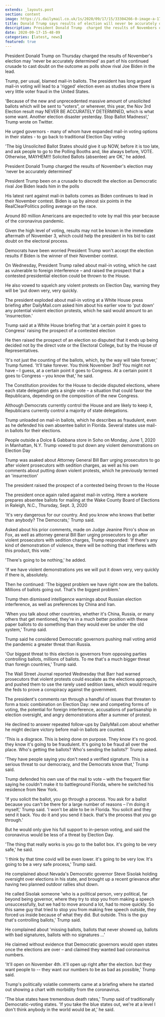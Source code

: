 ```yaml
---
extends: _layouts.post
section: content
image: https://i.dailymail.co.uk/1s/2020/09/17/15/33304266-0-image-a-17_1600353635128.jpg 
title: Donald Trump says results of election will never be accurately determined 
description: President Donald Trump  charged the results of Novembers election may never be accurately determined as polls show rival Joe Biden in the lead.  
date: 2020-09-17-15-48-09 
categories: [latest, news] 
featured: true 
--- 
```

President Donald Trump on Thursday charged the results of November's election may 'never be accurately determined' as part of his continued crusade to cast doubt on the outcome as polls show rival Joe Biden in the lead. 

Trump, per usual, blamed mail-in ballots. The president has long argued mail-in voting will lead to a 'rigged' election even as studies show there is very little voter fraud in the United States. 

'Because of the new and unprecedented massive amount of unsolicited ballots which will be sent to “voters”, or wherever, this year, the Nov 3rd Election result may NEVER BE ACCURATELY DETERMINED, which is what some want. Another election disaster yesterday. Stop Ballot Madness!,' Trump wrote on Twitter. 

He urged governors - many of whom have expanded mail-in voting options in their states - to go back to traditional Election Day voting 

'The big Unsolicited Ballot States should give it up NOW, before it is too late, and ask people to go to the Polling Booths and, like always before, VOTE. Otherwise, MAYHEM!!! Solicited Ballots (absentee) are OK,' he added.

President Donald Trump charged the results of November's election may 'never be accurately determined'

President Trump been on a crusade to discredit the election as Democratic rival Joe Biden leads him in the polls





His latest rant against mail-in ballots comes as Biden continues to lead in their November contest. Biden is up by almost six points in the RealClearPolitics polling average on the race. 

Around 80 million Americans are expected to vote by mail this year because of the coronavirus pandemic. 

Given the high level of voting, results may not be known in the immediate aftermath of November 3, which could help the president in his bid to cast doubt on the electoral process.  

Democrats have been worried President Trump won't accept the election results if Biden is the winner of their November contest.

On Wednesday, President Trump railed about mail-in voting, which he cast as vulnerable to foreign interference – and raised the prospect that a contested presidential election could be thrown to the House.

He also vowed to squelch any violent protests on Election Day, warning they will be 'put down very, very quickly.

The president exploded about mail-in voting at a White House press briefing after DailyMail.com asked him about his earlier vow to 'put down' any potential violent election protests, which he said would amount to an 'insurrection.'

Trump said at a White House briefing that 'at a certain point it goes to Congress' raising the prospect of a contested election

He then raised the prospect of an election so disputed that it ends up being decided not by the direct vote or the Electoral College, but by the House of Representatives. 

'It's not just the counting of the ballots, which, by the way will take forever,' Trump fumed. 'It'll take forever. You think November 3rd? You might not have – I guess, at a certain point it goes to Congress. At a certain point it goes to Congress – you know that,' he said. 

The Constitution provides for the House to decide disputed elections, where each state delegation gets a single vote – a situation that could favor the Republicans, depending on the composition of the new Congress. 

Although Democrats currently control the House and are likely to keep it, Republicans currently control a majority of state delegations.  

Trump unloaded on mail-in ballots, which he describes as fraudulent, even as he defended his own absentee ballot in Florida. Several states use mail-in ballots for their elections. 

People outside a Dolce & Gabbana store in Soho on Monday, June 1, 2020 in Manhattan, N.Y. Trump vowed to put down any violent demonstrations on Election Day

Trump was asaked about Attorney General Bill Barr urging prosecutors to go after violent prosecutors with sedition charges, as well as his own comments about putting down violent protests, which he previously termed an 'insurrection'

The president raised the prospect of a contested being thrown to the House

The president once again railed against mail-in voting. Here a workere prepares absentee ballots for mailing at the Wake County Board of Elections in Raleigh, N.C., Thursday, Sept. 3, 2020

'It's very dangerous for our country. And you know who knows that better than anybody? The Democrats,' Trump said.

Asked about his prior comments, made on Judge Jeanine Pirro's show on Fox, as well as attorney general Bill Barr urging prosecutors to go after violent prosecutors with sedition charges, Trump responded: 'If there's any kind of demonstration of violence, there will be nothing that interferes with this product, this vote.'

'There's going to be nothing,' he added.

'If we have violent demonstrations yes we will put it down very, very quickly if there is, absolutely. 

Then he continued: 'The biggest problem we have right now are the ballots. Millions of ballots going out. That's the biggest problem.'

Trump then dismissed intelligence warnings about Russian election interference, as well as preferences by China and Iran. 

'When you talk about other countries, whether it's China, Russia, or many others that get mentioned, they're in a much better position with these paper ballots to do something than they would ever be under the old system,' Trump said. 

Trump said he considered Democratic governors pushing mail voting amid the pandemic a greater threat than Russia. 

'Our biggest threat to this election is governors from opposing parties controlling ballots, millions of ballots. To me that's a much bigger threat than foreign countries,' Trump said. 

The Wall Street Journal reported Wednesday that Barr had warned prosecutors that violent protests could escalate as the elections approach, and pushed them to use the rarely used sedition laws, which would require the feds to prove a conspiracy against the government. 

The president's comments ran through a handful of issues that threaten to form a toxic combination on Election Day: new and competing forms of voting, the potential for foreign interference, accusations of partisanship in election oversight, and angry demonstrations after a summer of protest. 

He declined to answer repeated follow-ups by DailyMail.com about whether he might declare victory before mail-in ballots are counted.

'This is a disgrace. This is being done on purpose. They know it's no good. they know it's going to be fraudulent. It's going to be fraud all over the place. Who's getting the ballots? Who's sending the ballots?' Trump asked. 

'They have people saying you don't need a verified signature. This is a serious threat to our democracy, and the Democrats know that,' Trump said. 

Trump defended his own use of the mail to vote – with the frequent flier saying he couldn't make it to battleground Florida, where he switched his residence from New York. 

'If you solicit the ballot, you go through a process. You ask for a ballot because you can't be there for a large number of reasons – I'm doing it myself,' Trump said. 'I won't be able to be in Florida. You solicit and they send it back. You do it and you send it back. that's the process that you go through.'

But he would only give his full support to in-person voting, and said the coronavirus would be less of a threat by Election Day.

'The thing that really works is you go to the ballot box. it's going to be very safe,' he said. 

'I think by that time covid will be even lower. it's going to be very low. It's going to be a very safe process,' Trump said. 

He complained about Nevada's Democratic governor Steve Sisolak holding oversight over elections in his state, and brought up a recent grievance after having two planned outdoor rallies shut down.

He called Sisolak someone 'who is a political person, very political, far beyond being governor, where they try to stop you from making a speech unsuccessfully, but we had to move around a lot, had to move quickly. So this same guy that tried to stop you from making free speech outside, they forced us inside because of what they did. But outside. This is the guy that's controlling ballots,' Trump said.

He complained about 'missing ballots, ballots that never showed up, ballots with bad signatures, ballots with no signatures ...'

He claimed without evidence that Democratic governors would open states once the elections are over – and claimed they wanted bad coronavirus numbers.

'It'll open on November 4th. it'll open up right after the election. but they want people to -- they want our numbers to be as bad as possible,' Trump said.

Trump's politically volatile comments came at a briefing where he started out showing a chart with morbidity from the coronavirus. 

'The blue states have tremendous death rates,' Trump said of traditionally Democratic-voting states. 'If you take the blue states out, we're at a level I don't think anybody in the world would be at,' he said.

